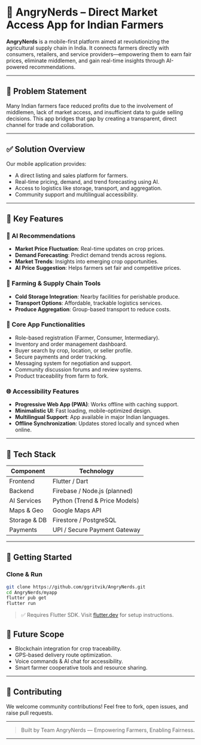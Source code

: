 # 🌾 AngryNerds – Direct Market Access App for Indian Farmers

**AngryNerds** is a mobile-first platform aimed at revolutionizing the agricultural supply chain in India. It connects farmers directly with consumers, retailers, and service providers—empowering them to earn fair prices, eliminate middlemen, and gain real-time insights through AI-powered recommendations.

---

## 🚜 Problem Statement

Many Indian farmers face reduced profits due to the involvement of middlemen, lack of market access, and insufficient data to guide selling decisions. This app bridges that gap by creating a transparent, direct channel for trade and collaboration.

---

## ✅ Solution Overview

Our mobile application provides:
- A direct listing and sales platform for farmers.
- Real-time pricing, demand, and trend forecasting using AI.
- Access to logistics like storage, transport, and aggregation.
- Community support and multilingual accessibility.

---

## 🔑 Key Features

### 🤖 AI Recommendations
- **Market Price Fluctuation**: Real-time updates on crop prices.
- **Demand Forecasting**: Predict demand trends across regions.
- **Market Trends**: Insights into emerging crop opportunities.
- **AI Price Suggestion**: Helps farmers set fair and competitive prices.

### 🌾 Farming & Supply Chain Tools
- **Cold Storage Integration**: Nearby facilities for perishable produce.
- **Transport Options**: Affordable, trackable logistics services.
- **Produce Aggregation**: Group-based transport to reduce costs.

### 📲 Core App Functionalities
- Role-based registration (Farmer, Consumer, Intermediary).
- Inventory and order management dashboard.
- Buyer search by crop, location, or seller profile.
- Secure payments and order tracking.
- Messaging system for negotiation and support.
- Community discussion forums and review systems.
- Product traceability from farm to fork.

### 🌐 Accessibility Features
- **Progressive Web App (PWA)**: Works offline with caching support.
- **Minimalistic UI**: Fast loading, mobile-optimized design.
- **Multilingual Support**: App available in major Indian languages.
- **Offline Synchronization**: Updates stored locally and synced when online.

---

## 🧰 Tech Stack

| Component     | Technology                    |
|---------------|-------------------------------|
| Frontend      | Flutter / Dart                |
| Backend       | Firebase / Node.js (planned)  |
| AI Services   | Python (Trend & Price Models) |
| Maps & Geo    | Google Maps API               |
| Storage & DB  | Firestore / PostgreSQL        |
| Payments      | UPI / Secure Payment Gateway  |

---

## 🚀 Getting Started

### Clone & Run

```bash
git clone https://github.com/ggritvik/AngryNerds.git
cd AngryNerds/myapp
flutter pub get
flutter run

```

> ✅ Requires Flutter SDK. Visit [flutter.dev](https://flutter.dev/docs/get-started/install) for setup instructions.


## 🌟 Future Scope

* Blockchain integration for crop traceability.
* GPS-based delivery route optimization.
* Voice commands & AI chat for accessibility.
* Smart farmer cooperative tools and resource sharing.

---

## 🤝 Contributing

We welcome community contributions!
Feel free to fork, open issues, and raise pull requests.

---

> Built by Team AngryNerds — Empowering Farmers, Enabling Fairness.
---
